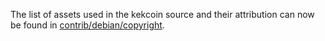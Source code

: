 The list of assets used in the kekcoin source and their attribution can now be found in [contrib/debian/copyright](../contrib/debian/copyright).

